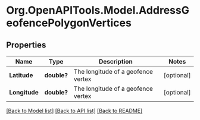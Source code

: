 # Org.OpenAPITools.Model.AddressGeofencePolygonVertices
## Properties

Name | Type | Description | Notes
------------ | ------------- | ------------- | -------------
**Latitude** | **double?** | The longitude of a geofence vertex | [optional] 
**Longitude** | **double?** | The longitude of a geofence vertex | [optional] 

[[Back to Model list]](../README.md#documentation-for-models) [[Back to API list]](../README.md#documentation-for-api-endpoints) [[Back to README]](../README.md)

